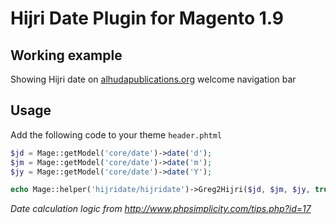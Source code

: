 # Hijri Date Plugin for Magento 1.9

## Working example

Showing Hijri date on [alhudapublications.org](https://alhudapublications.org) welcome navigation bar

## Usage

Add the following code to your theme `header.phtml`

```php
$jd = Mage::getModel('core/date')->date('d');
$jm = Mage::getModel('core/date')->date('m');
$jy = Mage::getModel('core/date')->date('Y');

echo Mage::helper('hijridate/hijridate')->Greg2Hijri($jd, $jm, $jy, true);
```

*Date calculation logic from http://www.phpsimplicity.com/tips.php?id=17*
